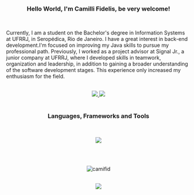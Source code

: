 
<h3 align="center"> Hello World, I'm Camilli Fidelis, be very welcome! </h3> <br> 

Currently, I am a student on the Bachelor's degree in Information Systems at UFRRJ, in Seropédica, Rio de Janeiro. I have a great interest in back-end development.I'm focused on improving my Java skills to pursue my professional path. Previously, I worked as a project advisor at Signal Jr., a junior company at UFRRJ, where I developed skills in teamwork, organization and leadership, in addition to gaining a broader understanding of the software development stages. This experience only increased my enthusiasm for the field.
<br> <br>

<div align="center">
  <a href="mailto:cfidelisg@gmail.com">
    <img src="https://img.shields.io/badge/Gmail-333333?style=for-the-badge&logo=gmail&logoColor=red" target="_blank" />
  </a>
<a href="https://www.linkedin.com/in/camilli-fidelis-40287b228" target="blank">
  <img src="https://img.shields.io/badge/LinkedIn-0077B5?style=for-the-badge&logo=linkedin&logoColor=white" target="_blank"/>
</a> <br> <br>

<h3 align="center"> Languages, Frameworks and Tools </h3> <br>

<p align="center">
  <a href="https://skillicons.dev">
    <img src="https://skillicons.dev/icons?i=git,github,js,java,aws,docker,cloud" />
  </a>
</p> <br> <br>

<p><img align="center" src="https://github-readme-stats.vercel.app/api/top-langs?username=camifid&show_icons=true&title_color=831843&text_color=050505&bg_color=fbcfe8&hide_border=true&locale=en&layout=compact" alt="camifid" /></p>

<br>[![](https://visitcount.itsvg.in/api?id=camifid&label=Profile%20Views&color=10&icon=3&pretty=false)](https://visitcount.itsvg.in)
